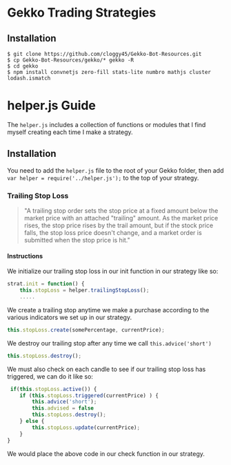 # Gekko Trading Strategies

## Installation

```
$ git clone https://github.com/cloggy45/Gekko-Bot-Resources.git
$ cp Gekko-Bot-Resources/gekko/* gekko -R
$ cd gekko
$ npm install convnetjs zero-fill stats-lite numbro mathjs cluster lodash.ismatch 
```

# helper.js Guide

The ```helper.js``` includes a collection of functions or modules that I find myself creating each time I make a strategy.

## Installation

You need to add the ```helper.js``` file to the root of your Gekko folder, then add ``var helper = require('../helper.js');`` to the top of your strategy.


### Trailing Stop Loss

>"A trailing stop order sets the stop price at a fixed amount below the market price with an attached "trailing" amount. As the market price rises, the stop price rises by the trail amount, but if the stock price falls, the stop loss price doesn't change, and a market order is submitted when the stop price is hit."

#### Instructions

We initialize our trailing stop loss in our init function in our strategy like so:
```javascript
strat.init = function() {
    this.stopLoss = helper.trailingStopLoss();
    .....
```  
We create a trailing stop anytime we make a purchase according to the various indicators we set up in our strategy.

```javascript
this.stopLoss.create(somePercentage, currentPrice);
```

We destroy our trailing stop after any time we call ```this.advice('short')``` 

```javascript
this.stopLoss.destroy();
```
We must also check on each candle to see if our trailing stop loss has triggered, we can do it like so: 
```javascript
 if(this.stopLoss.active()) {
    if (this.stopLoss.triggered(currentPrice) ) {
        this.advice('short');
        this.advised = false
        this.stopLoss.destroy();
    } else {
        this.stopLoss.update(currentPrice);
    }
}
```
We would place the above code in our check function in our strategy.

